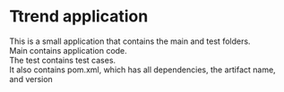 # Ttrend application

This is a small application that contains the main and test folders.  
Main contains application code.  
The test contains test cases.  
It also contains pom.xml, which has all dependencies, the artifact name, and version

